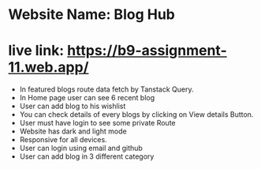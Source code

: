 # Website Name: Blog Hub
# live link: https://b9-assignment-11.web.app/



 
- In featured blogs route data fetch by Tanstack Query.
- In Home page user can see 6 recent blog
- User can add blog to his wishlist
 - You can check details of every blogs by clicking on View details Button.
- User must have login to see some private Route
- Website has dark and light mode
- Responsive for all devices.
- User can login using email and github
- User can add blog in 3 different category

